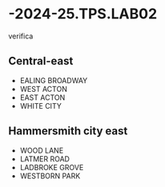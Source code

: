 # -2024-25.TPS.LAB02
verifica
## Central-east
- EALING BROADWAY
- WEST ACTON
- EAST ACTON
- WHITE CITY
## Hammersmith city east
- WOOD LANE
- LATMER ROAD
- LADBROKE GROVE
- WESTBORN PARK
